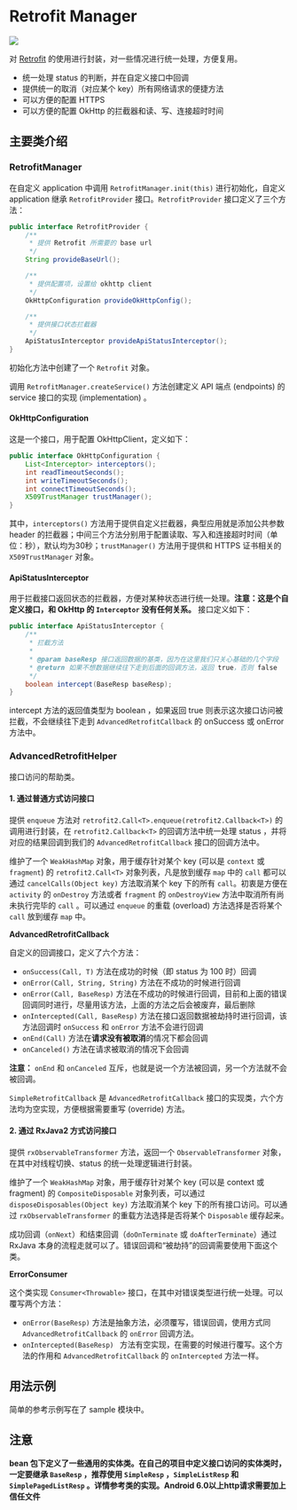 # Retrofit Manager

[![](https://jitpack.io/v/aileelucky/RetrofitManager.svg)](https://jitpack.io/#aileelucky/RetrofitManager)

对 [Retrofit][1] 的使用进行封装，对一些情况进行统一处理，方便复用。

* 统一处理 status 的判断，并在自定义接口中回调
* 提供统一的取消（对应某个 key）所有网络请求的便捷方法
* 可以方便的配置 HTTPS
* 可以方便的配置 OkHttp 的拦截器和读、写、连接超时时间

## 主要类介绍

### RetrofitManager

在自定义 application 中调用 `RetrofitManager.init(this)` 进行初始化，自定义 application 继承 `RetrofitProvider` 接口。`RetrofitProvider` 接口定义了三个方法：

```java
public interface RetrofitProvider {
    /**
     * 提供 Retrofit 所需要的 base url
     */
    String provideBaseUrl();

    /**
     * 提供配置项，设置给 okhttp client
     */
    OkHttpConfiguration provideOkHttpConfig();

    /**
     * 提供接口状态拦截器
     */
    ApiStatusInterceptor provideApiStatusInterceptor();
}
```

初始化方法中创建了一个 `Retrofit` 对象。

调用 `RetrofitManager.createService()` 方法创建定义 API 端点 (endpoints) 的 service 接口的实现 (implementation) 。

#### OkHttpConfiguration

这是一个接口，用于配置 OkHttpClient，定义如下：

```java
public interface OkHttpConfiguration {
    List<Interceptor> interceptors();
    int readTimeoutSeconds();
    int writeTimeoutSeconds();
    int connectTimeoutSeconds();
    X509TrustManager trustManager();
}
```

其中，`interceptors()` 方法用于提供自定义拦截器，典型应用就是添加公共参数 header 的拦截器；中间三个方法分别用于配置读取、写入和连接超时时间（单位：秒），默认均为30秒；`trustManager()` 方法用于提供和 HTTPS 证书相关的 `X509TrustManager` 对象。

#### ApiStatusInterceptor

用于拦截接口返回状态的拦截器，方便对某种状态进行统一处理。**注意：这是个自定义接口，和 OkHttp 的 `Interceptor` 没有任何关系。** 接口定义如下：

```java
public interface ApiStatusInterceptor {
    /**
     * 拦截方法
     *
     * @param baseResp 接口返回数据的基类，因为在这里我们只关心基础的几个字段
     * @return 如果不想数据继续往下走到后面的回调方法，返回 true，否则 false
     */
    boolean intercept(BaseResp baseResp);
}
```

intercept 方法的返回值类型为 boolean ，如果返回 true 则表示这次接口访问被拦截，不会继续往下走到 `AdvancedRetrofitCallback` 的 onSuccess 或 onError 方法中。

### AdvancedRetrofitHelper

接口访问的帮助类。

#### 1. 通过普通方式访问接口

提供 `enqueue` 方法对 `retrofit2.Call<T>.enqueue(retrofit2.Callback<T>)` 的调用进行封装，在 `retrofit2.Callback<T>` 的回调方法中统一处理 status ，并将对应的结果回调到我们的 `AdvancedRetrofitCallback` 接口的回调方法中。

维护了一个 `WeakHashMap` 对象，用于缓存针对某个 key  (可以是 `context` 或 `fragment`) 的 `retrofit2.Call<T>` 对象列表，凡是放到缓存 `map` 中的 `call` 都可以通过 `cancelCalls(Object key)` 方法取消某个 key 下的所有 `call`。初衷是方便在 `activity` 的 `onDestroy` 方法或者 `fragment` 的 `onDestroyView` 方法中取消所有尚未执行完毕的 `call` 。可以通过 `enqueue` 的重载 (overload) 方法选择是否将某个 `call` 放到缓存 `map` 中。

**AdvancedRetrofitCallback**

自定义的回调接口，定义了六个方法：

- `onSuccess(Call, T)` 方法在成功的时候（即 status 为 100 时）回调
- `onError(Call, String, String)` 方法在不成功的时候进行回调
- `onError(Call, BaseResp)` 方法在不成功的时候进行回调，目前和上面的错误回调同时进行，尽量用该方法，上面的方法之后会被废弃，最后删除
- `onIntercepted(Call, BaseResp)` 方法在接口返回数据被劫持时进行回调，该方法回调时 `onSuccess` 和 `onError` 方法不会进行回调
- `onEnd(Call)` 方法在**请求没有被取消**的情况下都会回调
- `onCanceled()` 方法在请求被取消的情况下会回调

**注意：** `onEnd` 和 `onCanceled` 互斥，也就是说一个方法被回调，另一个方法就不会被回调。

`SimpleRetrofitCallback` 是 `AdvancedRetrofitCallback` 接口的实现类，六个方法均为空实现，方便根据需要重写 (override) 方法。

#### 2. 通过 RxJava2 方式访问接口

提供 `rxObservableTransformer` 方法，返回一个 `ObservableTransformer` 对象，在其中对线程切换、status 的统一处理逻辑进行封装。

维护了一个 `WeakHashMap` 对象，用于缓存针对某个 key (可以是 context 或 fragment) 的 `CompositeDisposable` 对象列表，可以通过 `disposeDisposables(Object key)` 方法取消某个 key 下的所有接口访问。可以通过 `rxObservableTransformer` 的重载方法选择是否将某个 `Disposable` 缓存起来。

成功回调（`onNext`）和结束回调（`doOnTerminate` 或 `doAfterTerminate`）通过 RxJava 本身的流程走就可以了。错误回调和“被劫持”的回调需要使用下面这个类。

**ErrorConsumer**

这个类实现 `Consumer<Throwable>` 接口，在其中对错误类型进行统一处理。可以覆写两个方法：

* `onError(BaseResp)` 方法是抽象方法，必须覆写，错误回调，使用方式同 `AdvancedRetrofitCallback` 的 `onError` 回调方法。
* `onIntercepted(BaseResp) ` 方法有空实现，在需要的时候进行覆写。这个方法的作用和 `AdvancedRetrofitCallback` 的 `onIntercepted` 方法一样。

## 用法示例

简单的参考示例写在了 sample 模块中。

## 注意

**bean 包下定义了一些通用的实体类。在自己的项目中定义接口访问的实体类时，一定要继承 `BaseResp` ，推荐使用 `SimpleResp` ，`SimpleListResp` 和 `SimplePagedListResp` 。详情参考类的实现。Android 6.0以上http请求需要加上信任文件**

[1]: https://github.com/square/retrofit
